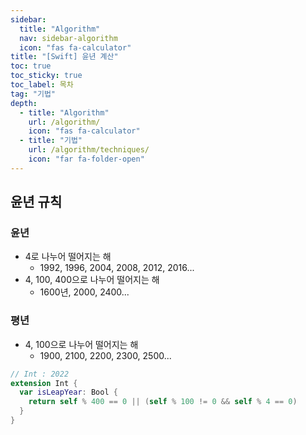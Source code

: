 ```yaml
---
sidebar:
  title: "Algorithm"
  nav: sidebar-algorithm
  icon: "fas fa-calculator"
title: "[Swift] 윤년 계산"
toc: true
toc_sticky: true
toc_label: 목차
tag: "기법"
depth:
  - title: "Algorithm"
    url: /algorithm/
    icon: "fas fa-calculator"
  - title: "기법"
    url: /algorithm/techniques/
    icon: "far fa-folder-open"
---
```

## 윤년 규칙
### 윤년
* 4로 나누어 떨어지는 해
  * 1992, 1996, 2004, 2008, 2012, 2016... 
* 4, 100, 400으로 나누어 떨어지는 해
  * 1600년, 2000, 2400... 

### 평년
* 4, 100으로 나누어 떨어지는 해 
  * 1900, 2100, 2200, 2300, 2500... 


```swift
// Int : 2022
extension Int {
  var isLeapYear: Bool {
    return self % 400 == 0 || (self % 100 != 0 && self % 4 == 0)
  }
}
```
